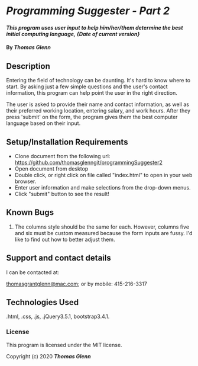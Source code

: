 # _Programming Suggester - Part 2_

#### _This program uses user input to help him/her/them determine the best initial computing language, {Date of current version}_

#### By _**Thomas Glenn**_

## Description

Entering the field of technology can be daunting. It's hard to know where to start. By asking just a few simple questions and the user's contact information, this program can help point the user in the right direction. 

The user is asked to provide their name and contact information, as well as their preferred working location, entering salary, and work hours. After they press 'submit' on the form, the program gives them the best computer language based on their input.



## Setup/Installation Requirements


* Clone document from the following url: https://github.com/thomasglenngit/programmingSuggester2
* Open document from desktop
* Double click, or right click on file called "index.html" to open in your web browser.
* Enter user information and make selections from the drop-down menus. 
* Click "submit" button to see the result!


## Known Bugs

1. The columns style should be the same for each. However, columns five and six must be custom measured because the form inputs are fussy. I'd like to find out how to better adjust them.

## Support and contact details

I can be contacted at:

thomasgrantglenn@mac.com; 
or by mobile:
415-216-3317

## Technologies Used

.html, .css, .js, .jQuery3.5.1, bootstrap3.4.1.

### License

This program is licensed under the MIT license.

Copyright (c) 2020 **_Thomas Glenn_**
